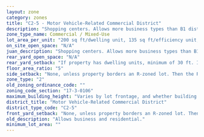 ```yaml
---
layout: zone
category: zones
title: "C2-5 - Motor Vehicle-Related Commercial District"
description: "Shopping centers. Allows more business types than B1 districts, including liquor stores, warehouses, and auto shops. Apartment allowed above the ground floor."
zone_type_name: Commercial / Mixed-Use
lot_area_per_unit: "200 sq ft/dwelling unit, 135 sq ft/efficiency unit, 100 sq ft/SRO unit"
on_site_open_space: "N/A"
juan_description: "Shopping centers. Allows more business types than B1 districts, including liquor stores, warehouses, and auto shops. Apartment allowed above the ground floor."
rear_yard_open_space: "N/A"
rear_yard_setback: "If property has dwelling units, minimum of 30 ft. If its rear property line borders the side property line of an R-zoned lot, the rear setback must equal the side setback of the R-zoned lot. If rear line borders the R lot&#39;s rear line, setback must be at least 16 ft."
floor_area_ratio: "5"
side_setback: "None, unless property borders an R-zoned lot. Then the R lot&#39;s front setback applies."
zone_type: "2"
old_zoning_ordinance_code: ""
zoning_code_section: "17-3-0106"
maximum_building_height: "Varies by lot frontage, and whether building has ground-floor commercial space. (See 17-3-0408)"
district_title: "Motor Vehicle-Related Commercial District"
district_type_code: "C2-5"
front_yard_setback: "None, unless property borders an R-zoned lot. Then the front setback must be at least 50% of the R lot&#39;s front setback. (See 17-3-0404.)"
old_description: "Allows business and residential."
minimum_lot_area: ""
---
```

